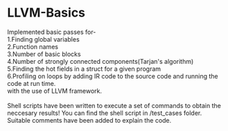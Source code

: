 # LLVM-Basics
Implemented basic passes for-</br>
<italic>1.Finding global variables</br>
2.Function names</br>
3.Number of basic blocks</br>
4.Number of strongly connected components(Tarjan's algorithm)</br>
5.Finding the hot fields in a struct for a given program</br>
6.Profiling on loops by adding IR code to the source code and running the code at run time.</br>
with the use of LLVM framework.
</br>
</br>
</italic>
Shell scripts have been written to execute a set of commands to obtain the neccesary results!
You can find the shell script in /test_cases folder.
</br>
Suitable comments have been added to explain the code.
